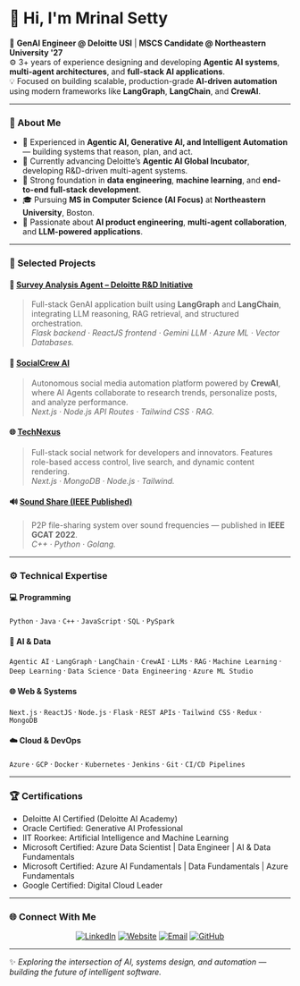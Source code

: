 # 👋 Hi, I'm Mrinal Setty  

🎯 **GenAI Engineer @ Deloitte USI** | **MSCS Candidate @ Northeastern University '27**  
⚙️ 3+ years of experience designing and developing **Agentic AI systems**, **multi-agent architectures**, and **full-stack AI applications**.  
💡 Focused on building scalable, production-grade **AI-driven automation** using modern frameworks like **LangGraph**, **LangChain**, and **CrewAI**.  

---

### 🧭 About Me  
- 🧠 Experienced in **Agentic AI, Generative AI, and Intelligent Automation** — building systems that reason, plan, and act.  
- 💼 Currently advancing Deloitte’s **Agentic AI Global Incubator**, developing R&D-driven multi-agent systems.  
- 🧩 Strong foundation in **data engineering**, **machine learning**, and **end-to-end full-stack development**.  
- 🎓 Pursuing **MS in Computer Science (AI Focus)** at **Northeastern University**, Boston.  
- 🚀 Passionate about **AI product engineering**, **multi-agent collaboration**, and **LLM-powered applications**.  

---

### 🧩 Selected Projects  

#### 🧠 [Survey Analysis Agent – Deloitte R&D Initiative](#)
> Full-stack GenAI application built using **LangGraph** and **LangChain**, integrating LLM reasoning, RAG retrieval, and structured orchestration.  
> *Flask backend · ReactJS frontend · Gemini LLM · Azure ML · Vector Databases.*

#### 🤖 [SocialCrew AI](#)
> Autonomous social media automation platform powered by **CrewAI**, where AI Agents collaborate to research trends, personalize posts, and analyze performance.  
> *Next.js · Node.js API Routes · Tailwind CSS · RAG.*

#### 🌐 [TechNexus](#)
> Full-stack social network for developers and innovators. Features role-based access control, live search, and dynamic content rendering.  
> *Next.js · MongoDB · Node.js · Tailwind.*

#### 🔊 [Sound Share (IEEE Published)](https://ieeexplore.ieee.org/document/9972172)
> P2P file-sharing system over sound frequencies — published in **IEEE GCAT 2022**.  
> *C++ · Python · Golang.*

---

### ⚙️ Technical Expertise  

#### 💻 Programming  
`Python` · `Java` · `C++` · `JavaScript` · `SQL` · `PySpark`

#### 🧠 AI & Data  
`Agentic AI` · `LangGraph` · `LangChain` · `CrewAI` · `LLMs` · `RAG` · `Machine Learning` · `Deep Learning` · `Data Science` · `Data Engineering` · `Azure ML Studio`

#### 🌐 Web & Systems  
`Next.js` · `ReactJS` · `Node.js` · `Flask` · `REST APIs` · `Tailwind CSS` · `Redux` · `MongoDB`

#### ☁️ Cloud & DevOps  
`Azure` · `GCP` · `Docker` · `Kubernetes` · `Jenkins` · `Git` · `CI/CD Pipelines`

---

### 🏆 Certifications  
- Deloitte AI Certified (Deloitte AI Academy)  
- Oracle Certified: Generative AI Professional  
- IIT Roorkee: Artificial Intelligence and Machine Learning  
- Microsoft Certified: Azure Data Scientist | Data Engineer | AI & Data Fundamentals
- Microsoft Certified: Azure AI Fundamentals | Data Fundamentals | Azure Fundamentals
- Google Certified: Digital Cloud Leader

---

### 🌐 Connect With Me  

<p align="center">
  <a href="https://linkedin.com/in/mrinalsetty"><img src="https://img.shields.io/badge/LinkedIn-0077B5?logo=linkedin&logoColor=white" alt="LinkedIn"/></a>
  <a href="https://mrinalsetty.com"><img src="https://img.shields.io/badge/Portfolio-mrinalsetty.com-blue?logo=google-chrome&logoColor=white" alt="Website"/></a>
  <a href="mailto:mrinalsetty2000@gmail.com"><img src="https://img.shields.io/badge/Email-mrinalsetty2000@gmail.com-red?logo=gmail&logoColor=white" alt="Email"/></a>
  <a href="https://github.com/mrinalsetty"><img src="https://img.shields.io/badge/GitHub-100000?logo=github&logoColor=white" alt="GitHub"/></a>
</p>

---

✨ *Exploring the intersection of AI, systems design, and automation — building the future of intelligent software.*
